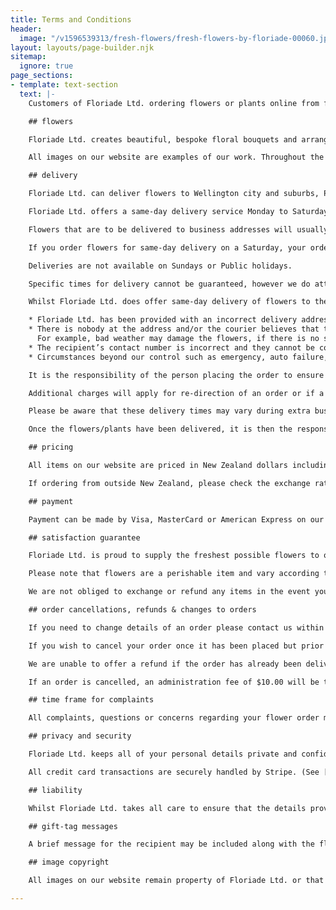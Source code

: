 ```yaml
---
title: Terms and Conditions
header:
  image: "/v1596539313/fresh-flowers/fresh-flowers-by-floriade-00060.jpg"
layout: layouts/page-builder.njk
sitemap:
  ignore: true
page_sections:
- template: text-section
  text: |-
    Customers of Floriade Ltd. ordering flowers or plants online from floriade.co.nz or by other means such as over the phone, via email or txt agree to the following terms and conditions:

    ## flowers

    Floriade Ltd. creates beautiful, bespoke floral bouquets and arrangements for each individual customer. We are proud to supply the freshest possible flowers to all of our clients.

    All images on our website are examples of our work. Throughout the year, specific flowers and colours of flowers are subject to seasonal availability. Not all flowers and plants shown are available all year round. While we will make every attempt to fulfil your order as requested, we reserve the right to substitute flowers with other varieties of equivalent quality, colour and value if your first choice is not available.

    ## delivery

    Floriade Ltd. can deliver flowers to Wellington city and suburbs, Porirua city and the Hutt valley. We cannot deliver outside of Wellington, New Zealand.

    Floriade Ltd. offers a same-day delivery service Monday to Saturday. If you order flowers before midday, Monday to Friday on the day you want them delivered, Floriade Ltd. will endeavour to deliver your flowers the same day. Orders placed after midday will usually be delivered the following morning.

    Flowers that are to be delivered to business addresses will usually be delivered within business hours, (9am - 5pm). Flowers going to private home addresses may be delivered up until 7pm.

    If you order flowers for same-day delivery on a Saturday, your order must be in before 10am on the Saturday you want them delivered. Any order placed after this time will be delivered on the following Monday.

    Deliveries are not available on Sundays or Public holidays.

    Specific times for delivery cannot be guaranteed, however we do attempt to get flowers delivered within a reasonable timeframe. If same-day delivery is not possible due to circumstances beyond our control, we will keep you informed and attempt to deliver the order as soon as possible.

    Whilst Floriade Ltd. does offer same-day delivery of flowers to the Wellington region, there are some situations or exceptions where this may not be possible. These may include, but are not necessarily limited to the following:

    * Floriade Ltd. has been provided with an incorrect delivery address or name of recipient.
    * There is nobody at the address and/or the courier believes that there is a risk of theft or damage to the flowers.
      For example, bad weather may damage the flowers, if there is no shade to leave the flowers in or if the flowers are visible from the street.
    * The recipient’s contact number is incorrect and they cannot be contacted for delivery.
    * Circumstances beyond our control such as emergency, auto failure, auto accident, fire, natural disaster, personal injury etc

    It is the responsibility of the person placing the order to ensure that the name and address of the recipient provided is correct. If the order is delivered to the wrong person or address because of incorrect information supplied, it is not the responsibility of Floriade Ltd. to provide a refund or to deliver the item again.

    Additional charges will apply for re-direction of an order or if a new arrangement has to be made and redelivered.

    Please be aware that these delivery times may vary during extra busy times of the year such as Valentine’s Day, Mother’s Day, or Christmas, or if your order is to be delivered to an area outside of our regular delivery area.

    Once the flowers/plants have been delivered, it is then the responsibility of the recipient to care for their products.

    ## pricing

    All items on our website are priced in New Zealand dollars including GST (Goods and Services Tax) of 15%. There are additional fees chargeable at the checkout to cover delivery costs which vary according to the delivery location. Orders may be picked up from our workshop for free.

    If ordering from outside New Zealand, please check the exchange rate in your local currency at time of purchase for an up to date pricing (For example web sites such as xe.com give up to date exchange rates.).

    ## payment

    Payment can be made by Visa, MasterCard or American Express on our website. Payment is required in full before deliveries are made.

    ## satisfaction guarantee

    Floriade Ltd. is proud to supply the freshest possible flowers to our customers. However, sometimes the life of your flowers can be shortened for reasons beyond our control. These include things like grower production, extremely high weather temperatures, transportation issues and so on. Therefore, if your flowers wilt within 24 hours of delivery, and you’ve looked after them according to the care instructions given, please contact us and we will investigate the situation for you immediately. If it is deemed that the flowers did not last as long as reasonably expected then we will arrange for the situation to be rectified as soon as possible with our sincere apologies and compliments. This may be through a replacement product or a gift voucher. However, this is at the discretion of Floriade Ltd.

    Please note that flowers are a perishable item and vary according to floral variety as to how long they will last.

    We are not obliged to exchange or refund any items in the event you have changed your mind.

    ## order cancellations, refunds & changes to orders

    If you need to change details of an order please contact us within a reasonable time frame to allow us to make the changes as required.

    If you wish to cancel your order once it has been placed but prior to it being delivered or picked up, we are happy to offer a full refund given 24 hours’ notice.

    We are unable to offer a refund if the order has already been delivered, picked up or is in transit to the delivery location.

    If an order is cancelled, an administration fee of $10.00 will be taken off the full value refunded to cover the bank refund fees and time to cancel the order.

    ## time frame for complaints

    All complaints, questions or concerns regarding your flower order must be received within 24 hours of the flowers being delivered so that the matter can be addressed immediately.

    ## privacy and security

    Floriade Ltd. keeps all of your personal details private and confidential. When you place an order, you are agreeing to our terms and conditions and this includes us protecting your personal details. We do not share any of your details with any other party.

    All credit card transactions are securely handled by Stripe. (See [stripe.com](https://stripe.com) for details). Floriade Ltd. does not store your credit card details. Credit card details provided via our online order form are encrypted and PCI DSS compliant. Where credit card details are provided via other methods such as over the phone, the details are retained only for the purpose of completing the transaction and then destroyed.

    ## liability

    Whilst Floriade Ltd. takes all care to ensure that the details provided are correct, fair and reasonable, neither Floriade Ltd. or any of its employees will be responsible for errors or be liable for any loss or damage caused, whether direct or indirect, consequential, or through loss of profits.

    ## gift-tag messages

    A brief message for the recipient may be included along with the flowers or plants. However, we reserve the right to alter or omit any messages for recipients of our products if we believe them to be offensive, degrading or threatening in any way.

    ## image copyright

    All images on our website remain property of Floriade Ltd. or that of credited photographers as labelled. No images are to be used without our permission. Please contact us at [flowers@floriade.co.nz](mailto\:flowers@floriade.co.nz\?subject\=Image%20Enquiry) if you would like permission to use any of our images.

---
```


